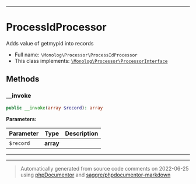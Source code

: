 ***

# ProcessIdProcessor

Adds value of getmypid into records



* Full name: `\Monolog\Processor\ProcessIdProcessor`
* This class implements:
[`\Monolog\Processor\ProcessorInterface`](./ProcessorInterface.md)




## Methods


### __invoke



```php
public __invoke(array $record): array
```








**Parameters:**

| Parameter | Type | Description |
|-----------|------|-------------|
| `$record` | **array** |  |




***


***
> Automatically generated from source code comments on 2022-06-25 using [phpDocumentor](http://www.phpdoc.org/) and [saggre/phpdocumentor-markdown](https://github.com/Saggre/phpDocumentor-markdown)
